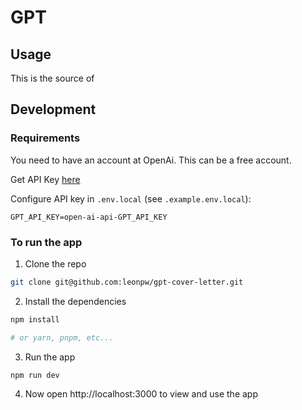 # GPT 

## Usage

This is the source of 

## Development

### Requirements

You need to have an account at OpenAi. This can be a free account. 

Get API Key [here](https://platform.openai.com/account/api-keys)


Configure API key in `.env.local` (see `.example.env.local`):

```
GPT_API_KEY=open-ai-api-GPT_API_KEY
```

### To run the app

1. Clone the repo

```sh
git clone git@github.com:leonpw/gpt-cover-letter.git
```

2. Install the dependencies

```sh
npm install

# or yarn, pnpm, etc...
```

3. Run the app

```sh
npm run dev
```

4. Now open http://localhost:3000 to view and use the app
